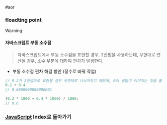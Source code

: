 #aor 
### floadting point
>[!warning]
>#### 자바스크립트 부동 소수점
>
>>자바스크립트에서 부동 소수점을 표현할 경우, 2진법을 사용하는데, 무한대로 연산될 경우, 소수 부분에 대하여 편차가 발생한다.

- 부동 소수점 편차 해결 방안 (정수로 바꿔 작업)
```js
// 0.2가 2진법으로 표현될 경우 무한대로 나뉘어지기 때문에, 0이 끝없이 이어지는 것을 볼 수 있다. 
0.2 + 0.4
// 0.6000000000000001

(0.2 * 1000 + 0.4 * 1000) / 1000;
// 0.6
```
### [JavaScript](AOR/Dev-Index/JavaScript.md) Index로 돌아가기